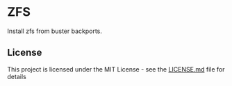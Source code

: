 # ZFS

Install zfs from buster backports.

## License

This project is licensed under the MIT License - see the [LICENSE.md](LICENSE.md) file for details

